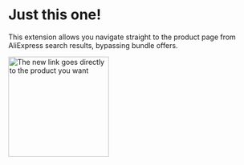 # Just this one!

This extension allows you navigate straight to the product page from AliExpress search results, bypassing bundle offers.

<img src="example png" alt="The new link goes directly to the product you want" width="200"/>
